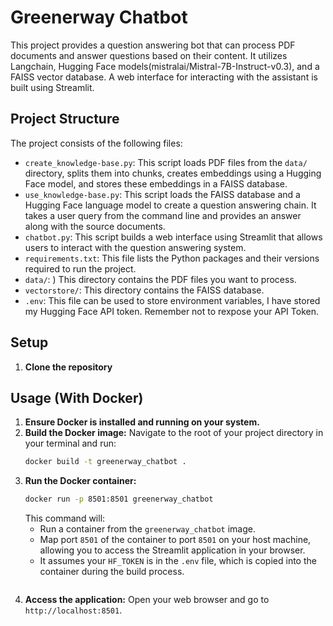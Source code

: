 # Greenerway Chatbot
This project provides a question answering bot that can process PDF documents and answer questions based on their content. 
It utilizes Langchain, Hugging Face models(mistralai/Mistral-7B-Instruct-v0.3), and a FAISS vector database. 
A web interface for interacting with the assistant is built using Streamlit.

## Project Structure
The project consists of the following files:
- `create_knowledge-base.py`: This script loads PDF files from the `data/` directory, splits them into chunks, creates embeddings using a Hugging Face model, and stores these embeddings in a FAISS database.
- `use_knowledge-base.py`: This script loads the FAISS database and a Hugging Face language model to create a question answering chain. It takes a user query from the command line and provides an answer along with the source documents.
- `chatbot.py`: This script builds a web interface using Streamlit that allows users to interact with the question answering system.
- `requirements.txt`: This file lists the Python packages and their versions required to run the project.
- `data/`: ) This directory contains the PDF files you want to process.
- `vectorstore/`: This directory contains the FAISS database.
- `.env`:  This file can be used to store environment variables, I have stored my Hugging Face API token. Remember not to rexpose your API Token.

## Setup

1.  **Clone the repository** 
## Usage (With Docker)
1.  **Ensure Docker is installed and running on your system.**
2.  **Build the Docker image:**
    Navigate to the root of your project directory in your terminal and run:
    ```bash
    docker build -t greenerway_chatbot .
    ```
3.  **Run the Docker container:**
    ```bash
    docker run -p 8501:8501 greenerway_chatbot
    ```
    This command will:
    * Run a container from the `greenerway_chatbot` image.
    * Map port `8501` of the container to port `8501` on your host machine, allowing you to access the Streamlit application in your browser.
    * It assumes your `HF_TOKEN` is in the `.env` file, which is copied into the container during the build process.
    ```
4.  **Access the application:**
    Open your web browser and go to `http://localhost:8501`.
